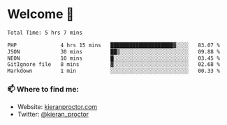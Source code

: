 # Welcome 🦘

<!--START_SECTION:waka-->

```txt
Total Time: 5 hrs 7 mins

PHP              4 hrs 15 mins   ████████████████████▓░░░░   83.07 %
JSON             30 mins         ██▒░░░░░░░░░░░░░░░░░░░░░░   09.88 %
NEON             10 mins         █░░░░░░░░░░░░░░░░░░░░░░░░   03.45 %
GitIgnore file   8 mins          ▓░░░░░░░░░░░░░░░░░░░░░░░░   02.68 %
Markdown         1 min           ░░░░░░░░░░░░░░░░░░░░░░░░░   00.33 %
```

<!--END_SECTION:waka-->

### 📫 Where to find me:

-   Website: [kieranproctor.com](https://kieranproctor.com/)
-   Twitter: [@kieran_proctor](https://twitter.com/kieran_proctor)
